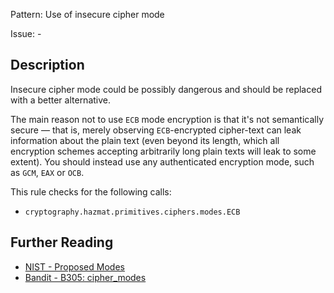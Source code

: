 Pattern: Use of insecure cipher mode

Issue: -

## Description

Insecure cipher mode could be possibly dangerous and should be replaced with a better alternative.

The main reason not to use `ECB` mode encryption is that it's not semantically secure — that is, merely observing `ECB`-encrypted cipher-text can leak information about the plain text (even beyond its length, which all encryption schemes accepting arbitrarily long plain texts will leak to some extent). You should instead use any authenticated encryption mode, such as `GCM`, `EAX` or `OCB`.

This rule checks for the following calls:

  - `cryptography.hazmat.primitives.ciphers.modes.ECB`

## Further Reading

* [NIST - Proposed Modes](http://csrc.nist.gov/groups/ST/toolkit/BCM/modes_development.html)
* [Bandit - B305: cipher_modes](https://bandit.readthedocs.io/en/latest/blacklists/blacklist_calls.html#b304-b305-ciphers-and-modes)
